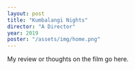 ```yaml
---
layout: post
title: "Kumbalangi Nights"
director: "A Director"
year: 2019
poster: "/assets/img/home.png"
---
```


My review or thoughts on the film go here.
